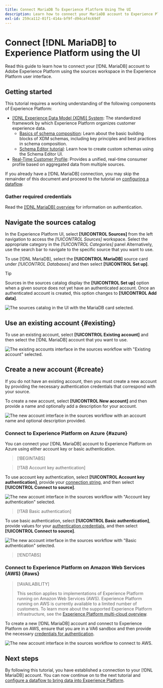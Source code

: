 ```yaml
---
title: Connect MariaDB To Experience Platform Using The UI
description: Learn how to connect your MariaDB account to Experience Platform using the sources workspace in the Experience Platform user interface.
exl-id: 259ca112-01f1-414a-bf9f-d94caf4c69df
---
```

# Connect [!DNL MariaDB] to Experience Platform using the UI

Read this guide to learn how to connect your [!DNL MariaDB] account to Adobe Experience Platform using the sources workspace in the Experience Platform user interface.

## Getting started

This tutorial requires a working understanding of the following components of Experience Platform:

* [[!DNL Experience Data Model (XDM)] System](../../../../../xdm/home.md): The standardized framework by which Experience Platform organizes customer experience data.
    * [Basics of schema composition](../../../../../xdm/schema/composition.md): Learn about the basic building blocks of XDM schemas, including key principles and best practices in schema composition.
    * [Schema Editor tutorial](../../../../../xdm/tutorials/create-schema-ui.md): Learn how to create custom schemas using the Schema Editor UI.
*  [Real-Time Customer Profile](../../../../../profile/home.md): Provides a unified, real-time consumer profile based on aggregated data from multiple sources.

If you already have a [!DNL MariaDB] connection, you may skip the remainder of this document and proceed to the tutorial on [configuring a dataflow](../../dataflow/databases.md).

### Gather required credentials

Read the [[!DNL MariaDB] overview](../../../../connectors/databases/mariadb.md#prerequisites) for information on authentication.

## Navigate the sources catalog

In the Experience Platform UI, select **[!UICONTROL Sources]** from the left navigation to access the *[!UICONTROL Sources]* workspace. Select the appropriate category in the *[!UICONTROL Categories]* panel Alternatively, use the search bar to navigate to the specific source that you want to use.

To use [!DNL MariaDB], select the **[!UICONTROL MariaDB]** source card under *[!UICONTROL Databases]* and then select **[!UICONTROL Set up]**.

>[!TIP]
>
>Sources in the sources catalog display the **[!UICONTROL Set up]** option when a given source does not yet have an authenticated account. Once an authenticated account is created, this option changes to **[!UICONTROL Add data]**.

![The sources catalog in the UI with the MariaDB card selected.](../../../../images/tutorials/create/maria-db/catalog.png)

## Use an existing account {#existing}

To use an existing account, select **[!UICONTROL Existing account]** and then select the [!DNL MariaDB] account that you want to use.

![The existing accounts interface in the sources workflow with "Existing account" selected.](../../../../images/tutorials/create/maria-db/existing.png)

## Create a new account {#create}

If you do not have an existing account, then you must create a new account by providing the necessary authentication credentials that correspond with your source. 

To create a new account, select **[!UICONTROL New account]** and then provide a name and optionally add a description for your account.

![The new account interface in the sources workflow with an account name and optional description provided.](../../../../images/tutorials/create/maria-db/new.png)

### Connect to Experience Platform on Azure {#azure}

You can connect your [!DNL MariaDB] account to Experience Platform on Azure using either account key or basic authentication.

>[!BEGINTABS]

>[!TAB Account key authentication]

To use account key authentication, select **[!UICONTROL Account key authentication]**, provide your [connection string](../../../../connectors/databases/mariadb.md#azure), and then select **[!UICONTROL Connect to source]**.

![The new account interface in the sources workflow with "Account key authentication" selected.](../../../../images/tutorials/create/maria-db/account-key.png)

>[!TAB Basic authentication]

To use basic authentication, select **[!UICONTROL Basic authentication]**, provide values for your [authentication credentials](../../../../connectors/databases/mariadb.md#azure), and then select **[!UICONTROL Connect to source]**.

![The new account interface in the sources workflow with "Basic authentication" selected.](../../../../images/tutorials/create/maria-db/basic-auth.png)

>[!ENDTABS]

### Connect to Experience Platform on Amazon Web Services (AWS) {#aws}

>[!AVAILABILITY]
>
>This section applies to implementations of Experience Platform running on Amazon Web Services (AWS). Experience Platform running on AWS is currently available to a limited number of customers. To learn more about the supported Experience Platform infrastructure, see the [Experience Platform multi-cloud overview](../../../../../landing/multi-cloud.md).

To create a new [!DNL MariaDB] account and connect to Experience Platform on AWS, ensure that you are in a VA6 sandbox and then provide the necessary [credentials for authentication](../../../../connectors/databases/mariadb.md#aws).

![The new account interface in the sources workflow to connect to AWS.](../../../../images/tutorials/create/maria-db/basic-auth.png)

## Next steps

By following this tutorial, you have established a connection to your [!DNL MariaDB] account. You can now continue on to the next tutorial and [configure a dataflow to bring data into Experience Platform](../../dataflow/databases.md).
